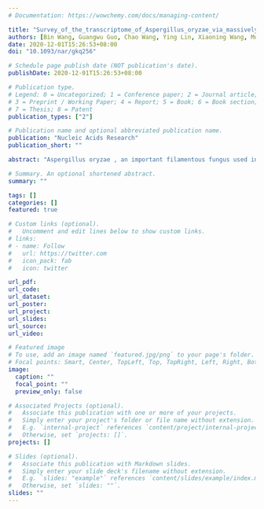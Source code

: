 ```yaml
---
# Documentation: https://wowchemy.com/docs/managing-content/

title: "Survey_of_the_transcriptome_of_Aspergillus_oryzae_via_massively_parallel_mRNA_sequencing"
authors: [Bin Wang, Guangwu Guo, Chao Wang, Ying Lin, Xiaoning Wang, Mouming Zhao, Yong Guo, Minghui He, Yong Zhang, Li Pan]
date: 2020-12-01T15:26:53+08:00
doi: "10.1093/nar/gkq256"

# Schedule page publish date (NOT publication's date).
publishDate: 2020-12-01T15:26:53+08:00

# Publication type.
# Legend: 0 = Uncategorized; 1 = Conference paper; 2 = Journal article;
# 3 = Preprint / Working Paper; 4 = Report; 5 = Book; 6 = Book section;
# 7 = Thesis; 8 = Patent
publication_types: ["2"]

# Publication name and optional abbreviated publication name.
publication: "Nucleic Acids Research"
publication_short: ""

abstract: "Aspergillus oryzae , an important filamentous fungus used in food fermentation and the enzyme industry, has been shown through genome sequencing and various other tools to have prominent features in its genomic composition. However, the functional complexity of the A. oryzae transcriptome has not yet been fully elucidated. Here, we applied direct high-throughput paired-end RNA-sequencing (RNA-Seq) to the transcriptome of A. oryzae under four different culture conditions. With the high resolution and sensitivity afforded by RNA-Seq, we were able to identify a substantial number of novel transcripts, new exons, untranslated regions, alternative upstream initiation codons and upstream open reading frames, which provide remarkable insight into the A. oryzae transcriptome. We were also able to assess the alternative mRNA isoforms in A. oryzae and found a large number of genes undergoing alternative splicing. Many genes and pathways that might be involved in higher levels of protein production in solid-state culture than in liquid culture were identified by comparing gene expression levels between different cultures. Our analysis indicated that the transcriptome of A. oryzae is much more complex than previously anticipated, and these results may provide a blueprint for further study of the A. oryzae transcriptome."

# Summary. An optional shortened abstract.
summary: ""

tags: []
categories: []
featured: true

# Custom links (optional).
#   Uncomment and edit lines below to show custom links.
# links:
# - name: Follow
#   url: https://twitter.com
#   icon_pack: fab
#   icon: twitter

url_pdf:
url_code:
url_dataset:
url_poster:
url_project:
url_slides:
url_source:
url_video:

# Featured image
# To use, add an image named `featured.jpg/png` to your page's folder. 
# Focal points: Smart, Center, TopLeft, Top, TopRight, Left, Right, BottomLeft, Bottom, BottomRight.
image:
  caption: ""
  focal_point: ""
  preview_only: false

# Associated Projects (optional).
#   Associate this publication with one or more of your projects.
#   Simply enter your project's folder or file name without extension.
#   E.g. `internal-project` references `content/project/internal-project/index.md`.
#   Otherwise, set `projects: []`.
projects: []

# Slides (optional).
#   Associate this publication with Markdown slides.
#   Simply enter your slide deck's filename without extension.
#   E.g. `slides: "example"` references `content/slides/example/index.md`.
#   Otherwise, set `slides: ""`.
slides: ""
---
```

